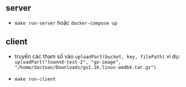 ## server

- ```make run-server``` hoặc ```docker-compose up```

## client

- truyền các tham số vào ```uploadPart(bucket, key, filePath)``` ví dụ:
```uploadPart("toannd-test-2", "go-image", "/home/dactoan/Downloads/go1.16.linux-amd64.tar.gz")```

- ```make run-client```

